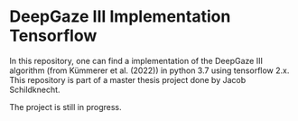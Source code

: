 # DeepGaze III Implementation Tensorflow

In this repository, one can find a implementation of the DeepGaze III algorithm (from Kümmerer et al. (2022)) in python 3.7 using tensorflow 2.x. This repository is part of a master thesis project done by Jacob Schildknecht.

The project is still in progress.
